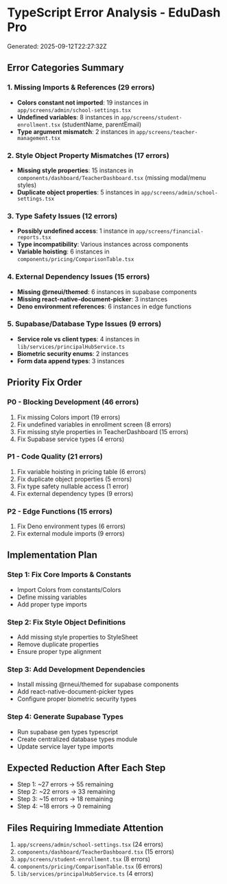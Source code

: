 # TypeScript Error Analysis - EduDash Pro

Generated: 2025-09-12T22:27:32Z

## Error Categories Summary

### 1. Missing Imports & References (29 errors)
- **Colors constant not imported**: 19 instances in `app/screens/admin/school-settings.tsx`
- **Undefined variables**: 8 instances in `app/screens/student-enrollment.tsx` (studentName, parentEmail)
- **Type argument mismatch**: 2 instances in `app/screens/teacher-management.tsx`

### 2. Style Object Property Mismatches (17 errors) 
- **Missing style properties**: 15 instances in `components/dashboard/TeacherDashboard.tsx` (missing modal/menu styles)
- **Duplicate object properties**: 5 instances in `app/screens/admin/school-settings.tsx`

### 3. Type Safety Issues (12 errors)
- **Possibly undefined access**: 1 instance in `app/screens/financial-reports.tsx` 
- **Type incompatibility**: Various instances across components
- **Variable hoisting**: 6 instances in `components/pricing/ComparisonTable.tsx`

### 4. External Dependency Issues (15 errors)
- **Missing @rneui/themed**: 6 instances in supabase components
- **Missing react-native-document-picker**: 3 instances
- **Deno environment references**: 6 instances in edge functions

### 5. Supabase/Database Type Issues (9 errors)
- **Service role vs client types**: 4 instances in `lib/services/principalHubService.ts`
- **Biometric security enums**: 2 instances
- **Form data append types**: 3 instances

## Priority Fix Order

### P0 - Blocking Development (46 errors)
1. Fix missing Colors import (19 errors) 
2. Fix undefined variables in enrollment screen (8 errors)
3. Fix missing style properties in TeacherDashboard (15 errors)
4. Fix Supabase service types (4 errors)

### P1 - Code Quality (21 errors)
1. Fix variable hoisting in pricing table (6 errors)
2. Fix duplicate object properties (5 errors) 
3. Fix type safety nullable access (1 error)
4. Fix external dependency types (9 errors)

### P2 - Edge Functions (15 errors)
1. Fix Deno environment types (6 errors)
2. Fix external module imports (9 errors)

## Implementation Plan

### Step 1: Fix Core Imports & Constants
- Import Colors from constants/Colors
- Define missing variables
- Add proper type imports

### Step 2: Fix Style Object Definitions  
- Add missing style properties to StyleSheet
- Remove duplicate properties
- Ensure proper type alignment

### Step 3: Add Development Dependencies
- Install missing @rneui/themed for supabase components
- Add react-native-document-picker types
- Configure proper biometric security types

### Step 4: Generate Supabase Types
- Run supabase gen types typescript
- Create centralized database types module
- Update service layer type imports

## Expected Reduction After Each Step
- Step 1: ~27 errors → 55 remaining  
- Step 2: ~22 errors → 33 remaining
- Step 3: ~15 errors → 18 remaining
- Step 4: ~18 errors → 0 remaining

## Files Requiring Immediate Attention
1. `app/screens/admin/school-settings.tsx` (24 errors)
2. `components/dashboard/TeacherDashboard.tsx` (15 errors)  
3. `app/screens/student-enrollment.tsx` (8 errors)
4. `components/pricing/ComparisonTable.tsx` (6 errors)
5. `lib/services/principalHubService.ts` (4 errors)